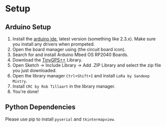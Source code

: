 # Setup
## Arduino Setup
1. Install the [arduino ide](https://www.arduino.cc/en/software), latest version (something like 2.3.x). Make sure you install any drivers when prompeted.
2. Open the board manager using (the circuit board icon).
3. Search for and install Arduino Mbed OS RP2040 Boards.
4. Download the [TinyGPS++](https://github.com/mikalhart/TinyGPSPlus/archive/master.zip) Library.
5. Open Sketch -> Include Library -> Add .ZIP Library and select the zip file you just downloaded.
6. Open the library manager ```Ctrl+Shift+I``` and install ```LoRa by Sandeep Mistry```.
7. Install ```CRC by Rob Tillaart``` in the library manager.
8. You're done!
## Python Dependencies
Please use pip to install `pyserial` and `tkintermapview`.